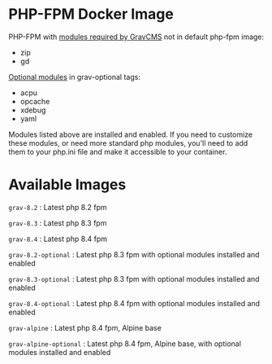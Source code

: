 # PHP-FPM Docker Image
PHP-FPM with [modules required by GravCMS](https://learn.getgrav.org/17/basics/requirements#php-requirements) not in default php-fpm image:
- zip 
- gd

[Optional modules](https://learn.getgrav.org/17/basics/requirements#optional-modules) in grav-optional tags:
- acpu 
- opcache 
- xdebug 
- yaml

Modules listed above are installed and enabled. 
If you need to customize these modules, or need more standard php modules, you'll need to add them to your php.ini file and make it accessible to your container.

# Available Images

`grav-8.2` : Latest php 8.2 fpm 

`grav-8.3` : Latest php 8.3 fpm 

`grav-8.4` : Latest php 8.4 fpm 

`grav-8.2-optional` : Latest php 8.3 fpm with optional modules installed and enabled 

`grav-8.3-optional` : Latest php 8.3 fpm with optional modules installed and enabled 

`grav-8.4-optional` : Latest php 8.4 fpm with optional modules installed and enabled 

`grav-alpine` : Latest php 8.4 fpm, Alpine base

`grav-alpine-optional` : Latest php 8.4 fpm, Alpine base, with optional modules installed and enabled
